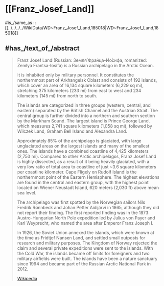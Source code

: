 
# [[Franz_Josef_Land]] 

#is_/same_as :: [[../../../../WikiData/WD~Franz_Josef_Land,185018|WD~Franz_Josef_Land,185018]]  


## #has_/text_of_/abstract 

> Franz Josef Land (Russian: Земля́ Фра́нца-Ио́сифа, romanized: Zemlya Frantsa-Iosifa) 
> is a Russian archipelago in the Arctic Ocean. 
> 
> It is inhabited only by military personnel. 
> It constitutes the northernmost part of Arkhangelsk Oblast and consists of 192 islands, 
> which cover an area of 16,134 square kilometers (6,229 sq mi), 
> stretching 375 kilometers (233 mi) from east to west and 234 kilometers (145 mi) from north to south. 
> 
> The islands are categorized in three groups (western, central, and eastern) 
> separated by the British Channel and the Austrian Strait. 
> The central group is further divided into a northern and southern section by the Markham Sound. 
> The largest island is Prince George Land, which measures 2,741 square kilometers (1,058 sq mi), 
> followed by Wilczek Land, Graham Bell Island and Alexandra Land.
>
> Approximately 85% of the archipelago is glaciated, with large unglaciated areas on the largest islands and many of the smallest ones. The islands have a combined coastline of 4,425 kilometers (2,750 mi). Compared to other Arctic archipelagos, Franz Josef Land is highly dissected, as a result of it being heavily glaciated, with a very low ratio of total area to coastline of just ~3.6 square kilometers per coastline kilometer. Cape Fligely on Rudolf Island is the northernmost point of the Eastern Hemisphere. The highest elevations are found in the central and eastern group, with the highest point located on Wiener Neustadt Island, 620 meters (2,030 ft) above mean sea level.
>
> The archipelago was first spotted by the Norwegian sailors Nils Fredrik Rønnbeck and Johan Petter Aidijärvi in 1865, although they did not report their finding. The first reported finding was in the 1873 Austro-Hungarian North Pole expedition led by Julius von Payer and Karl Weyprecht, who named the area after Emperor Franz Joseph I.
>
> In 1926, the Soviet Union annexed the islands, which were known at the time as Fridtjof Nansen Land, and settled small outposts for research and military purposes. The Kingdom of Norway rejected the claim and several private expeditions were sent to the islands. With the Cold War, the islands became off limits for foreigners and two military airfields were built. The islands have been a nature sanctuary since 1994 and became part of the Russian Arctic National Park in 2012.
>
> [Wikipedia](https://en.wikipedia.org/wiki/Franz%20Josef%20Land)

